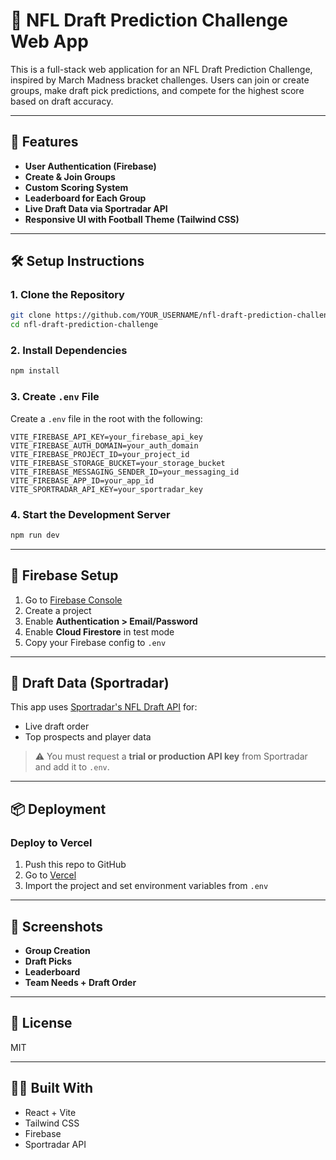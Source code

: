 # 🏈 NFL Draft Prediction Challenge Web App

This is a full-stack web application for an NFL Draft Prediction Challenge, inspired by March Madness bracket challenges. Users can join or create groups, make draft pick predictions, and compete for the highest score based on draft accuracy.

---

## 🚀 Features

- **User Authentication (Firebase)**
- **Create & Join Groups**
- **Custom Scoring System**
- **Leaderboard for Each Group**
- **Live Draft Data via Sportradar API**
- **Responsive UI with Football Theme (Tailwind CSS)**

---

## 🛠️ Setup Instructions

### 1. Clone the Repository

```bash
git clone https://github.com/YOUR_USERNAME/nfl-draft-prediction-challenge.git
cd nfl-draft-prediction-challenge
```

### 2. Install Dependencies

```bash
npm install
```

### 3. Create `.env` File

Create a `.env` file in the root with the following:

```env
VITE_FIREBASE_API_KEY=your_firebase_api_key
VITE_FIREBASE_AUTH_DOMAIN=your_auth_domain
VITE_FIREBASE_PROJECT_ID=your_project_id
VITE_FIREBASE_STORAGE_BUCKET=your_storage_bucket
VITE_FIREBASE_MESSAGING_SENDER_ID=your_messaging_id
VITE_FIREBASE_APP_ID=your_app_id
VITE_SPORTRADAR_API_KEY=your_sportradar_key
```

### 4. Start the Development Server

```bash
npm run dev
```

---

## 🧪 Firebase Setup

1. Go to [Firebase Console](https://console.firebase.google.com/)
2. Create a project
3. Enable **Authentication > Email/Password**
4. Enable **Cloud Firestore** in test mode
5. Copy your Firebase config to `.env`

---

## 📡 Draft Data (Sportradar)

This app uses [Sportradar's NFL Draft API](https://developer.sportradar.com/) for:
- Live draft order
- Top prospects and player data

> ⚠️ You must request a **trial or production API key** from Sportradar and add it to `.env`.

---

## 📦 Deployment

### Deploy to Vercel

1. Push this repo to GitHub
2. Go to [Vercel](https://vercel.com/)
3. Import the project and set environment variables from `.env`

---

## 📸 Screenshots

- **Group Creation**
- **Draft Picks**
- **Leaderboard**
- **Team Needs + Draft Order**

---

## 📄 License

MIT

---

## 👨‍💻 Built With

- React + Vite
- Tailwind CSS
- Firebase
- Sportradar API
